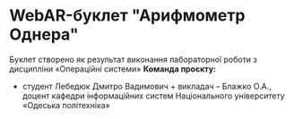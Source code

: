 # WebAR-буклет "Арифмометр Однера"
Буклет створено як результат виконання лабораторної роботи з дисципліни «Операційні системи»
**Команда проєкту:**
+ студент Лебедюк Дмитро Вадимович + викладач – Блажко О.А., доцент кафедри інформаційних систем Національного університету «Одеська політехніка»
